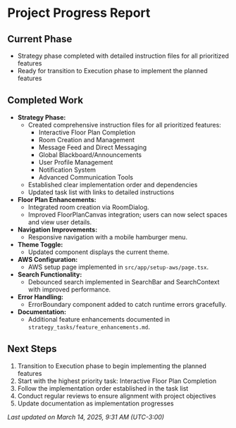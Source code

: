 # Project Progress Report

## Current Phase
- Strategy phase completed with detailed instruction files for all prioritized features
- Ready for transition to Execution phase to implement the planned features

## Completed Work
- **Strategy Phase:**
  - Created comprehensive instruction files for all prioritized features:
    - Interactive Floor Plan Completion
    - Room Creation and Management
    - Message Feed and Direct Messaging
    - Global Blackboard/Announcements
    - User Profile Management
    - Notification System
    - Advanced Communication Tools
  - Established clear implementation order and dependencies
  - Updated task list with links to detailed instructions
- **Floor Plan Enhancements:** 
  - Integrated room creation via RoomDialog.
  - Improved FloorPlanCanvas integration; users can now select spaces and view user details.
- **Navigation Improvements:** 
  - Responsive navigation with a mobile hamburger menu.
- **Theme Toggle:** 
  - Updated component displays the current theme.
- **AWS Configuration:** 
  - AWS setup page implemented in `src/app/setup-aws/page.tsx`.
- **Search Functionality:** 
  - Debounced search implemented in SearchBar and SearchContext with improved performance.
- **Error Handling:** 
  - ErrorBoundary component added to catch runtime errors gracefully.
- **Documentation:** 
  - Additional feature enhancements documented in `strategy_tasks/feature_enhancements.md`.

## Next Steps
1. Transition to Execution phase to begin implementing the planned features
2. Start with the highest priority task: Interactive Floor Plan Completion
3. Follow the implementation order established in the task list
4. Conduct regular reviews to ensure alignment with project objectives
5. Update documentation as implementation progresses

_Last updated on March 14, 2025, 9:31 AM (UTC-3:00)_
